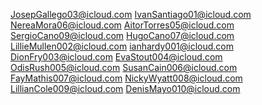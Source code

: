 JosepGallego03@icloud.com
IvanSantiago01@icloud.com
NereaMora06@icloud.com
AitorTorres05@icloud.com
SergioCano09@icloud.com
HugoCano07@icloud.com
LillieMullen002@icloud.com
ianhardy001@icloud.com
DionFry003@icloud.com
EvaStout004@icloud.com
OdisRush005@icloud.com
SusanCain006@icloud.com
FayMathis007@icloud.com
NickyWyatt008@icloud.com
LillianCole009@icloud.com
DenisMayo010@icloud.com
